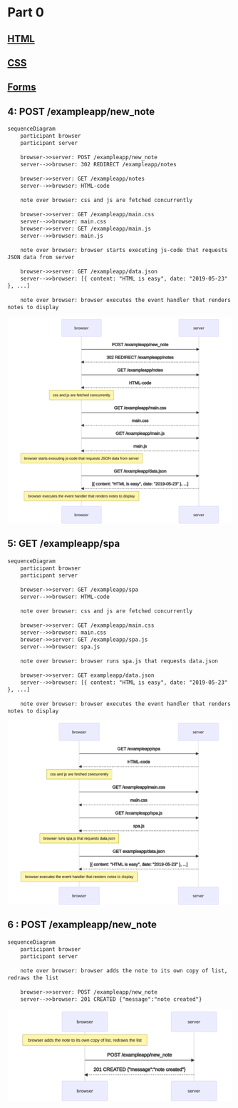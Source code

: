 # Part 0

## [HTML](https://developer.mozilla.org/en-US/docs/Learn/Getting_started_with_the_web/HTML_basics)

## [CSS](https://developer.mozilla.org/en-US/docs/Learn/Getting_started_with_the_web/CSS_basics)

## [Forms](https://developer.mozilla.org/en-US/docs/Learn/HTML/Forms/Your_first_HTML_form)

## 4: POST /exampleapp/new_note

```mermaid
sequenceDiagram
    participant browser
    participant server

    browser->>server: POST /exampleapp/new_note
    server-->>browser: 302 REDIRECT /exampleapp/notes

    browser->>server: GET /exampleapp/notes
    server-->>browser: HTML-code

    note over browser: css and js are fetched concurrently

    browser->>server: GET /exampleapp/main.css
    server-->>browser: main.css
    browser->>server: GET /exampleapp/main.js
    server-->>browser: main.js

    note over browser: browser starts executing js-code that requests JSON data from server 

    browser->>server: GET /exampleapp/data.json
    server-->>browser: [{ content: "HTML is easy", date: "2019-05-23" }, ...]

    note over browser: browser executes the event handler that renders notes to display
```

![Diagram](4.svg)

## 5: GET /exampleapp/spa

```mermaid
sequenceDiagram
    participant browser
    participant server

    browser->>server: GET /exampleapp/spa
    server-->>browser: HTML-code

    note over browser: css and js are fetched concurrently

    browser->>server: GET /exampleapp/main.css
    server-->>browser: main.css
    browser->>server: GET /exampleapp/spa.js
    server-->>browser: spa.js

    note over browser: browser runs spa.js that requests data.json

    browser->>server: GET exampleapp/data.json
    server-->>browser: [{ content: "HTML is easy", date: "2019-05-23" }, ...]

    note over browser: browser executes the event handler that renders notes to display
```

![Diagram](5.svg)

## 6 : POST /exampleapp/new_note

```mermaid
sequenceDiagram
    participant browser
    participant server

    note over browser: browser adds the note to its own copy of list, redraws the list

    browser->>server: POST /exampleapp/new_note
    server-->>browser: 201 CREATED {"message":"note created"}
```

![Diagram](6.svg)
